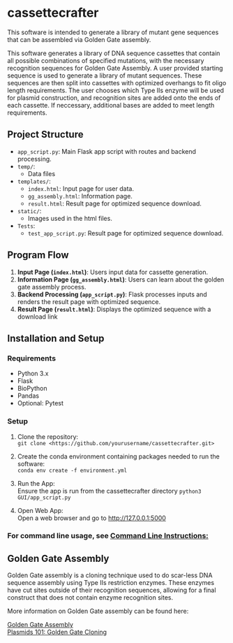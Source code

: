 # cassettecrafter
This software is intended to generate a library of mutant gene sequences that can be assembled via Golden Gate assembly. 

This software generates a library of DNA sequence cassettes that contain all possible combinations of specified mutations, with the necessary recognition sequences for Golden Gate Assembly. A user provided starting sequence is used to generate a library of mutant sequences. These sequences are then split into cassettes with optimized overhangs to fit oligo length requirements. The user chooses which Type IIs enzyme will be used for plasmid construction, and recognition sites are added onto the ends of each cassette. If neccessary, additional bases are added to meet length requirements.

## Project Structure

- `app_script.py`: Main Flask app script with routes and backend processing.
- `temp/`:
   - Data files
- `templates/`: 
  - `index.html`: Input page for user data.
  - `gg_assembly.html`: Information page.
  - `result.html`: Result page for optimized sequence download.
- `static/`: 
  - Images used in the html files.
- `Tests`: 
   - `test_app_script.py`: Result page for optimized sequence download.

## Program Flow

1. **Input Page (`index.html`)**: Users input data for cassette generation.
2. **Information Page (`gg_assembly.html`)**: Users can learn about the golden gate assembly process.
3. **Backend Processing (`app_script.py`)**: Flask processes inputs and renders the result page with optimized sequence.
4. **Result Page (`result.html`)**: Displays the optimized sequence with a download link 

## Installation and Setup

### Requirements

- Python 3.x
- Flask 
- BioPython
- Pandas
- Optional: Pytest
  
### Setup

1. Clone the repository:  
   `git clone <https://github.com/yourusername/cassettecrafter.git>`

2. Create the conda environment containing packages needed to run the software:   
 `conda env create -f environment.yml`

3. Run the App:  
   Ensure the app is run from the cassettecrafter directory
   `python3 GUI/app_script.py`

5. Open Web App:  
   Open a web browser and go to http://127.0.0.1:5000

### For command line usage, see [Command Line Instructions:](./commandlineinstructions.md)

## Golden Gate Assembly 

Golden Gate assembly is a cloning technique used to do scar-less DNA sequence assembly using Type IIs restriction enzymes. These enzymes have cut sites outside of their recognition sequences, allowing for a final construct that does not contain enzyme recognition sites. 

<insert picture here> 

More information on Golden Gate assembly can be found here:  

[Golden Gate Assembly](https://www.snapgene.com/guides/golden-gate-assembly)  
[Plasmids 101: Golden Gate Cloning](https://blog.addgene.org/plasmids-101-golden-gate-cloning) 







